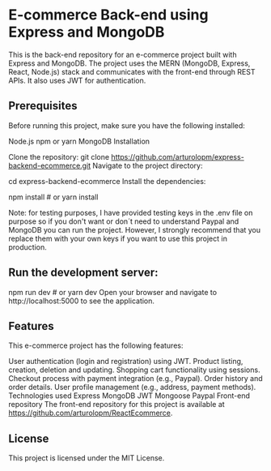 # E-commerce Back-end using Express and MongoDB
This is the back-end repository for an e-commerce project built with Express and MongoDB. The project uses the MERN (MongoDB, Express, React, Node.js) stack and communicates with the front-end through REST APIs. It also uses JWT for authentication.

## Prerequisites
Before running this project, make sure you have the following installed:

Node.js
npm or yarn
MongoDB
Installation

Clone the repository: git clone https://github.com/arturolopm/express-backend-ecommerce.git
Navigate to the project directory:


cd express-backend-ecommerce
Install the dependencies:


npm install # or yarn install


Note: for testing purposes, I have provided testing keys in the .env file on purpose so if you don't want or don´t need to understand Paypal and MongoDB you can run the project. However, I strongly recommend that you replace them with your own keys if you want to use this project in production.

## Run the development server:


npm run dev # or yarn dev
Open your browser and navigate to http://localhost:5000 to see the application.

## Features
This e-commerce project has the following features:

User authentication (login and registration) using JWT.
Product listing, creation, deletion and updating.
Shopping cart functionality using sessions.
Checkout process with payment integration (e.g., Paypal).
Order history and order details.
User profile management (e.g., address, payment methods).
Technologies used
Express
MongoDB
JWT
Mongoose
Paypal
Front-end repository
The front-end repository for this project is available at https://github.com/arturolopm/ReactEcommerce.

## License
This project is licensed under the MIT License.
